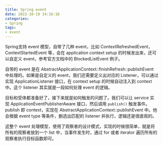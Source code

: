 ```yaml
---
title: Spring event
date: 2022-10-19 14:16:16
categories:
- Spring
tags:
- event
---
```


Spring支持 event 模型，自带了几种 event，比如 ContextRefreshedEvent，ContextStartedEvent 等，会在 application context setup 的时候发出来，还可以自定义 event，参考官方文档中的 BlockedListEvent 例子。

自带的 event 是在 AbstractApplicationContext::finishRefresh::publishEvent 中处理的。如果是自定义的 event，我们还需要定义出对应的 Listener，可以通过实现 ApplicationListener 接口，在 context setup 的时候自动注入到 context 中。这个 listener 其实就是一段如何处理 event 的逻辑。

目标和受体都准备好了，接下来就是如何触发的问题了。我们可以让 service 实现 ApplicationEventPublisherAware 接口，然后调用 `publish()` 触发事件。publish 即 context，实现在 AbstractApplicationContext::publishEvent 中。他会根据 event type 等条件，删选出匹配的 listener 并执行，逻辑还是很直观的。

这整个 event 处理模型，使用了观察者的设计模式，实现的时候很简单，就是将所有的观察者放到一个 list 中，当事件发生时，通过 for 或者 iterator 遍历所有的观察者执行目标函数即可。
